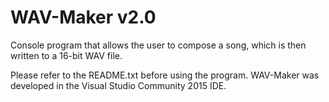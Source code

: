 # WAV-Maker v2.0
Console program that allows the user to compose a song, which is then written to a 16-bit WAV file.

Please refer to the README.txt before using the program. 
WAV-Maker was developed in the Visual Studio Community 2015 IDE.
